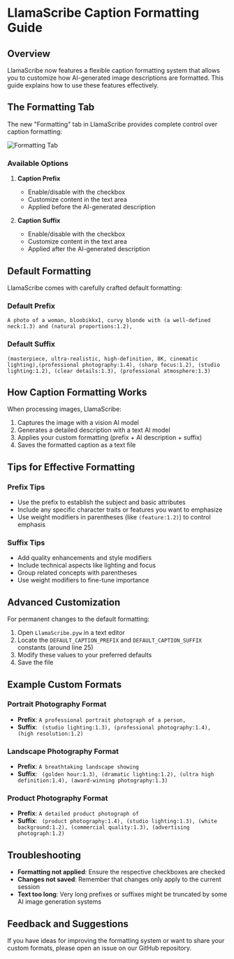 # LlamaScribe Caption Formatting Guide

## Overview

LlamaScribe now features a flexible caption formatting system that allows you to customize how AI-generated image descriptions are formatted. This guide explains how to use these features effectively.

## The Formatting Tab

The new "Formatting" tab in LlamaScribe provides complete control over caption formatting:

![Formatting Tab](formatting_tab_screenshot.png)

### Available Options

1. **Caption Prefix**
   - Enable/disable with the checkbox
   - Customize content in the text area
   - Applied before the AI-generated description

2. **Caption Suffix**
   - Enable/disable with the checkbox
   - Customize content in the text area
   - Applied after the AI-generated description

## Default Formatting

LlamaScribe comes with carefully crafted default formatting:

### Default Prefix
```
A photo of a woman, bloobikkx1, curvy blonde with (a well-defined neck:1.3) and (natural proportions:1.2), 
```

### Default Suffix
```
(masterpiece, ultra-realistic, high-definition, 8K, cinematic lighting),(professional photography:1.4), (sharp focus:1.2), (studio lighting:1.2), (clear details:1.3), (professional atmosphere:1.3)
```

## How Caption Formatting Works

When processing images, LlamaScribe:

1. Captures the image with a vision AI model
2. Generates a detailed description with a text AI model
3. Applies your custom formatting (prefix + AI description + suffix)
4. Saves the formatted caption as a text file

## Tips for Effective Formatting

### Prefix Tips
- Use the prefix to establish the subject and basic attributes
- Include any specific character traits or features you want to emphasize
- Use weight modifiers in parentheses (like `(feature:1.2)`) to control emphasis

### Suffix Tips
- Add quality enhancements and style modifiers
- Include technical aspects like lighting and focus
- Group related concepts with parentheses
- Use weight modifiers to fine-tune importance

## Advanced Customization

For permanent changes to the default formatting:

1. Open `LlamaScribe.pyw` in a text editor
2. Locate the `DEFAULT_CAPTION_PREFIX` and `DEFAULT_CAPTION_SUFFIX` constants (around line 25)
3. Modify these values to your preferred defaults
4. Save the file

## Example Custom Formats

### Portrait Photography Format
- **Prefix**: `A professional portrait photograph of a person, `
- **Suffix**: ` (studio lighting:1.3), (professional photography:1.4), (high resolution:1.2)`

### Landscape Photography Format
- **Prefix**: `A breathtaking landscape showing `
- **Suffix**: ` (golden hour:1.3), (dramatic lighting:1.2), (ultra high definition:1.4), (award-winning photography:1.3)`

### Product Photography Format
- **Prefix**: `A detailed product photograph of `
- **Suffix**: ` (product photography:1.4), (studio lighting:1.3), (white background:1.2), (commercial quality:1.3), (advertising photograph:1.2)`

## Troubleshooting

- **Formatting not applied**: Ensure the respective checkboxes are checked
- **Changes not saved**: Remember that changes only apply to the current session
- **Text too long**: Very long prefixes or suffixes might be truncated by some AI image generation systems

## Feedback and Suggestions

If you have ideas for improving the formatting system or want to share your custom formats, please open an issue on our GitHub repository.
